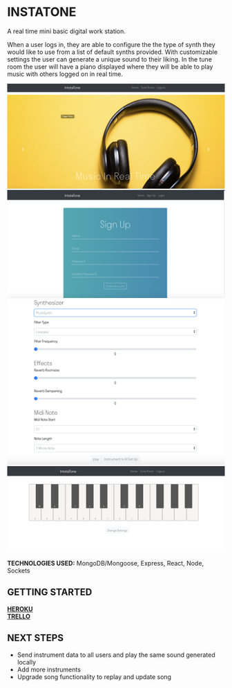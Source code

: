 # INSTATONE

A real time mini basic digital work station. 

When a user logs in, they are able to configure the the type of synth they would like to use from a list of default synths provided. With customizable settings the user can generate a unique sound to their liking. In the tune room the user will have a piano displayed where they will be able to play music with others logged on in real time.

<img src="/images/landingpage.png">

<img src="/images/signuppage.png">

<img src="/images/instrumentspage.png">

<img src="/images/pianopage.png">

<b>TECHNOLOGIES USED:</b> MongoDB/Mongoose, Express, React, Node, Sockets

## GETTING STARTED

[<b>HEROKU</b>](https://instatone.herokuapp.com/)
<br>
[<b>TRELLO</b>](https://trello.com/b/cO7vgX4T/instatone)
<br>

## NEXT STEPS

- Send instrument data to all users and play the same sound generated locally
- Add more instruments
- Upgrade song functionality to replay and update song
